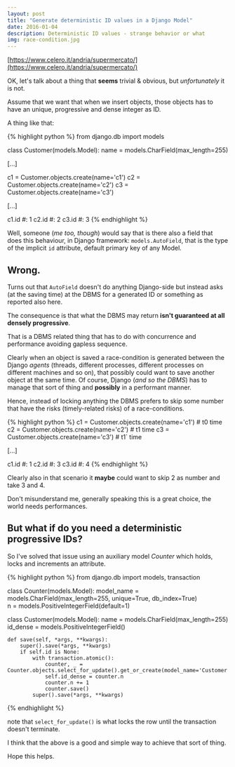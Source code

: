 ```yaml
---
layout: post
title: "Generate deterministic ID values in a Django Model"
date: 2016-01-04
description: Deterministic ID values - strange behavior or what
img: race-condition.jpg
---
```

[https://www.celero.it/andria/supermercato/](https://www.celero.it/andria/supermercato/)

OK, let's talk about a thing that **seems** trivial & obvious, but _unfortunately_ it is not.

Assume that we want that when we insert objects, those objects has to have an unique, 
progressive and dense integer as ID.

A thing like that:

{% highlight python %}
from django.db import models

class Customer(models.Model):
    name = models.CharField(max_length=255)

[...]

c1 = Customer.objects.create(name='c1')
c2 = Customer.objects.create(name='c2')
c3 = Customer.objects.create(name='c3')

[...]

c1.id  #: 1
c2.id  #: 2
c3.id  #: 3
{% endhighlight %}

Well, someone (_me too, though_) would say that is there also a field that does this behaviour, 
in Django framework: `models.AutoField`, that is the type of the implicit `id` attribute, 
default primary key of any Model.

## Wrong.

Turns out that `AutoField` doesn't do anything Django-side but instead asks 
(at the saving time) at the DBMS for a generated ID or something as reported also here.

The consequence is that what the DBMS may return **isn't guaranteed at all densely progressive**.

That is a DBMS related thing that has to do with concurrence and performance avoiding gapless sequence.

Clearly when an object is saved a race-condition is generated between the Django _agents_ 
(threads, different processes, different processes on different machines and so on), 
that possibly could want to save another object at the same time. Of course, Django 
(_and so the DBMS_) has to manage that sort of thing and **possibly** in a performant manner.

Hence, instead of locking anything the DBMS prefers to skip some number that have 
the risks (timely-related risks) of a race-conditions.

{% highlight python %}
c1 = Customer.objects.create(name='c1')  # t0 time
c2 = Customer.objects.create(name='c2')  # t1 time
c3 = Customer.objects.create(name='c3')  # t1` time

[...]

c1.id  #: 1
c2.id  #: 3
c3.id  #: 4
{% endhighlight %}

Clearly also in that scenario it **maybe** could want to skip 2 as number and take 3 and 4.

Don't misunderstand me, generally speaking this is a great choice, the world needs performances.

## But what if do you need a deterministic progressive IDs?

So I've solved that issue using an auxiliary model _Counter_ which holds, locks and increments an attribute.

{% highlight python %}
from django.db import models, transaction


class Counter(models.Model):
    model_name = models.CharField(max_length=255, unique=True, db_index=True)        
    n = models.PositiveIntegerField(default=1)
    
    
class Customer(models.Model):
    name = models.CharField(max_length=255)
    id_dense = models.PositiveIntegerField()
    
    def save(self, *args, **kwargs):
        super().save(*args, **kwargs)
        if self.id is None:
            with transaction.atomic():
                counter, _ = Counter.objects.select_for_update().get_or_create(model_name='Customer')
                self.id_dense = counter.n
                counter.n += 1
                counter.save()
            super().save(*args, **kwargs)
{% endhighlight %}

note that `select_for_update()` is what locks the row until the transaction doesn't terminate.

I think that the above is a good and simple way to achieve that sort of thing.

Hope this helps.
